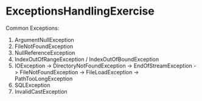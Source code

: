 # ExceptionsHandlingExercise

Common Exceptions: 
1. ArgumentNullException
2. FileNotFoundException
3. NullReferenceException
5. IndexOutOfRangeException / IndexOutOfBoundException
6. IOException 
    -> DirectoryNotFoundException
    -> EndOfStreamException
    -> FileNotFoundException
    -> FileLoadException
    -> PathTooLongException
 7. SQLException
 8. InvalidCastException
 
